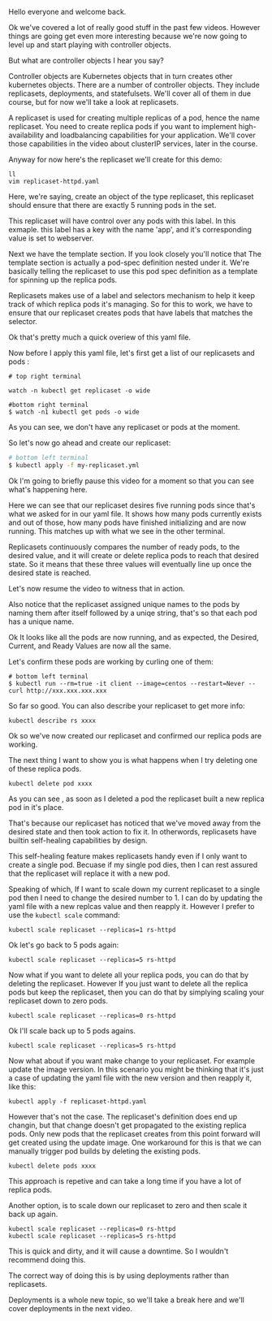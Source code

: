 Hello everyone and welcome back.

Ok we've covered a lot of really good stuff in the past few videos. However things are going get even more interesting because we're now going to level up and start playing with controller objects.

But what are controller objects I hear you say?


Controller objects are Kubernetes       objects that in turn creates other kubernetes objects. There are a number of controller objects. They include replicasets, deployments, and statefulsets. We'll cover all of them in due course, but for now we'll take a look at replicasets.

A replicaset is used for creating multiple replicas of a pod, hence the name replicaset. You need to create replica pods if you want to implement high-availability and loadbalancing capabilities for your application. We'll cover those capabilities in the video about clusterIP services, later in the course.

Anyway for now here's the replicaset we'll create for this demo:

```
ll
vim replicaset-httpd.yaml
```

Here, we're saying, create an object of the type replicaset, this replicaset should ensure that there are exactly 5 running pods in the set.

This replicaset will have control over any pods with this label. In this exmaple. this label has a key with the name 'app', and it's corresponding value is set to webserver.

Next we have the template section. If you look closely you'll notice that The template section is actually a pod-spec definition nested under it. We're basically telling the replicaset to use this pod spec definition as a template for spinning up the replica pods.

Replicasets makes use of a   label and selectors mechanism to help it keep track of which replica pods it's managing. So for this to work, we have to ensure that our replicaset creates pods that have labels that matches the selector.


Ok that's pretty much a quick overiew of this yaml file.

Now before I apply this yaml file, let's first get a list of our replicasets and pods    :


```
# top right terminal

watch -n kubectl get replicaset -o wide

#bottom right terminal
$ watch -n1 kubectl get pods -o wide
```

As you can see, we don't have any replicaset or pods at the moment.


So let's now go ahead and create our replicaset:

```bash
# bottom left terminal
$ kubectl apply -f my-replicaset.yml
```

Ok I'm going to briefly pause this video for a moment so that you can see what's happening here.



Here we can see that our replicaset desires five running pods since that's what we asked for  in our yaml file. It shows how many pods currently exists and out of those, how many pods have finished initializing and are now running. This matches up with what we see in the other terminal.

Replicasets continuously compares the number of ready pods, to the desired value, and it will create or delete replica pods to reach that desired state. So it means that these three values will eventually line up once the desired state is reached.

Let's now resume the video to witness that in action.


Also notice that the replicaset assigned unique names to the pods by naming them after itself followed by a uniqe string, that's so that each pod has a unique name.

Ok It looks like all the pods are now running, and as expected, the Desired, Current, and Ready Values are now all the same.


Let's confirm these pods are working by curling one of them:

```
# bottom left terminal
$ kubectl run --rm=true -it client --image=centos --restart=Never -- curl http://xxx.xxx.xxx.xxx
```



So far so good. You can also describe your replicaset to get more info:

```
kubectl describe rs xxxx
```


Ok so we've now created our replicaset and confirmed our replica pods are working.

The next thing I want to show you is what happens when I try deleting one of these replica pods.

```
kubectl delete pod xxxx
```

As you can see , as soon as I deleted a pod the replicaset built a new replica pod in it's place.

That's because our replicaset has noticed that we've moved away from the desired state and then took action to fix it. In otherwords, replicasets have builtin self-healing capabilities by design.


This self-healing feature makes replicasets handy even if I only want to create a single pod. Becuase if my single pod dies, then I can rest assured that the replicaset will replace it with a new pod.

Speaking of which, If I want to scale down my current replicaset to a single pod then I need to change the desired number to 1. I can do by updating the yaml file with a new replcas value and then reapply it. However I prefer to use the `kubectl scale` command:

```
kubectl scale replicaset --replicas=1 rs-httpd
```

Ok let's go back to 5 pods again:

```
kubectl scale replicaset --replicas=5 rs-httpd
```

Now what if you want to delete all your replica pods, you can do that by deleting the replicaset. However If you just want to delete all the replica pods but keep the replicaset, then you can do that by simplying scaling your replicaset down to zero pods.


```
kubectl scale replicaset --replicas=0 rs-httpd
```

Ok I'll scale back up to 5 pods agains.

```
kubectl scale replicaset --replicas=5 rs-httpd
```


Now what about if you want make change to your replicaset. For example update the image version. In this scenario you might be thinking that it's just a case of updating the yaml file with the new version and then reapply it, like this:

```
kubectl apply -f replicaset-httpd.yaml
```



However that's not the case. The replicaset's definition   does end up changin, but that change doesn't get propagated to the existing replica pods. Only new pods that the replicaset creates from this point forward will get created using the update image. One workaround for this is that we can manually trigger pod builds by deleting the existing pods.

```
kubectl delete pods xxxx
```

This approach is repetive and can take a long time if you have a lot of replica pods.

Another option, is to scale down our replicaset to zero and then scale it back up again.

```
kubectl scale replicaset --replicas=0 rs-httpd
kubectl scale replicaset --replicas=5 rs-httpd
```

This is quick and dirty, and it will cause a downtime. So I wouldn't recommend doing this.

The correct way of doing this is by using deployments rather than replicasets.

Deployments is a whole new topic, so we'll take a break here and we'll cover deployments in the next video.
